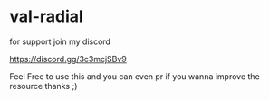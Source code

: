 # val-radial

for support join my discord

https://discord.gg/3c3mcjSBv9

Feel Free to use this and you can even pr if you wanna improve the resource thanks ;)
